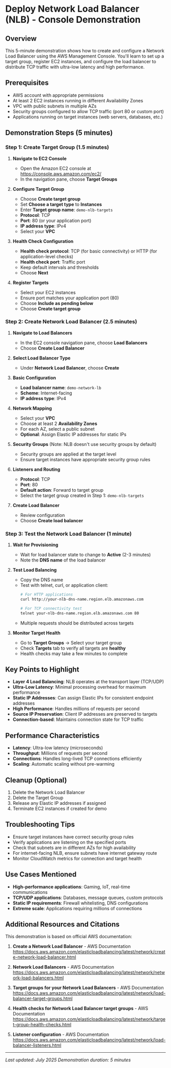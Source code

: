 # Deploy Network Load Balancer (NLB) - Console Demonstration

## Overview
This 5-minute demonstration shows how to create and configure a Network Load Balancer using the AWS Management Console. You'll learn to set up a target group, register EC2 instances, and configure the load balancer to distribute TCP traffic with ultra-low latency and high performance.

## Prerequisites
- AWS account with appropriate permissions
- At least 2 EC2 instances running in different Availability Zones
- VPC with public subnets in multiple AZs
- Security groups configured to allow TCP traffic (port 80 or custom port)
- Applications running on target instances (web servers, databases, etc.)

## Demonstration Steps (5 minutes)

### Step 1: Create Target Group (1.5 minutes)

1. **Navigate to EC2 Console**
   - Open the Amazon EC2 console at https://console.aws.amazon.com/ec2/
   - In the navigation pane, choose **Target Groups**

2. **Configure Target Group**
   - Choose **Create target group**
   - Set **Choose a target type** to **Instances**
   - Enter **Target group name**: `demo-nlb-targets`
   - **Protocol**: TCP
   - **Port**: 80 (or your application port)
   - **IP address type**: IPv4
   - Select your **VPC**

3. **Health Check Configuration**
   - **Health check protocol**: TCP (for basic connectivity) or HTTP (for application-level checks)
   - **Health check port**: Traffic port
   - Keep default intervals and thresholds
   - Choose **Next**

4. **Register Targets**
   - Select your EC2 instances
   - Ensure port matches your application port (80)
   - Choose **Include as pending below**
   - Choose **Create target group**

### Step 2: Create Network Load Balancer (2.5 minutes)

1. **Navigate to Load Balancers**
   - In the EC2 console navigation pane, choose **Load Balancers**
   - Choose **Create Load Balancer**

2. **Select Load Balancer Type**
   - Under **Network Load Balancer**, choose **Create**

3. **Basic Configuration**
   - **Load balancer name**: `demo-network-lb`
   - **Scheme**: Internet-facing
   - **IP address type**: IPv4

4. **Network Mapping**
   - Select your **VPC**
   - Choose at least 2 **Availability Zones**
   - For each AZ, select a public subnet
   - **Optional**: Assign Elastic IP addresses for static IPs

5. **Security Groups** (Note: NLB doesn't use security groups by default)
   - Security groups are applied at the target level
   - Ensure target instances have appropriate security group rules

6. **Listeners and Routing**
   - **Protocol**: TCP
   - **Port**: 80
   - **Default action**: Forward to target group
   - Select the target group created in Step 1: `demo-nlb-targets`

7. **Create Load Balancer**
   - Review configuration
   - Choose **Create load balancer**

### Step 3: Test the Network Load Balancer (1 minute)

1. **Wait for Provisioning**
   - Wait for load balancer state to change to **Active** (2-3 minutes)
   - Note the **DNS name** of the load balancer

2. **Test Load Balancing**
   - Copy the DNS name
   - Test with telnet, curl, or application client:
     ```bash
     # For HTTP applications
     curl http://your-nlb-dns-name.region.elb.amazonaws.com
     
     # For TCP connectivity test
     telnet your-nlb-dns-name.region.elb.amazonaws.com 80
     ```
   - Multiple requests should be distributed across targets

3. **Monitor Target Health**
   - Go to **Target Groups** → Select your target group
   - Check **Targets** tab to verify all targets are **healthy**
   - Health checks may take a few minutes to complete

## Key Points to Highlight

- **Layer 4 Load Balancing**: NLB operates at the transport layer (TCP/UDP)
- **Ultra-Low Latency**: Minimal processing overhead for maximum performance
- **Static IP Addresses**: Can assign Elastic IPs for consistent endpoint addresses
- **High Performance**: Handles millions of requests per second
- **Source IP Preservation**: Client IP addresses are preserved to targets
- **Connection-based**: Maintains connection state for TCP traffic

## Performance Characteristics
- **Latency**: Ultra-low latency (microseconds)
- **Throughput**: Millions of requests per second
- **Connections**: Handles long-lived TCP connections efficiently
- **Scaling**: Automatic scaling without pre-warming

## Cleanup (Optional)
1. Delete the Network Load Balancer
2. Delete the Target Group
3. Release any Elastic IP addresses if assigned
4. Terminate EC2 instances if created for demo

## Troubleshooting Tips
- Ensure target instances have correct security group rules
- Verify applications are listening on the specified ports
- Check that subnets are in different AZs for high availability
- For internet-facing NLB, ensure subnets have internet gateway route
- Monitor CloudWatch metrics for connection and target health

## Use Cases Mentioned
- **High-performance applications**: Gaming, IoT, real-time communications
- **TCP/UDP applications**: Databases, message queues, custom protocols
- **Static IP requirements**: Firewall whitelisting, DNS configurations
- **Extreme scale**: Applications requiring millions of connections

## Additional Resources and Citations

This demonstration is based on official AWS documentation:

1. **Create a Network Load Balancer** - AWS Documentation  
   https://docs.aws.amazon.com/elasticloadbalancing/latest/network/create-network-load-balancer.html

2. **Network Load Balancers** - AWS Documentation  
   https://docs.aws.amazon.com/elasticloadbalancing/latest/network/network-load-balancers.html

3. **Target groups for your Network Load Balancers** - AWS Documentation  
   https://docs.aws.amazon.com/elasticloadbalancing/latest/network/load-balancer-target-groups.html

4. **Health checks for Network Load Balancer target groups** - AWS Documentation  
   https://docs.aws.amazon.com/elasticloadbalancing/latest/network/target-group-health-checks.html

5. **Listener configuration** - AWS Documentation  
   https://docs.aws.amazon.com/elasticloadbalancing/latest/network/load-balancer-listeners.html

---
*Last updated: July 2025*
*Demonstration duration: 5 minutes*
